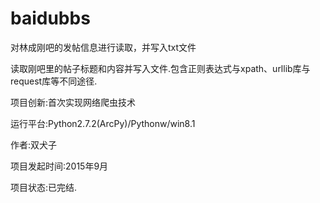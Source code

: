 # baidubbs
对林成刚吧的发帖信息进行读取，并写入txt文件

读取刚吧里的帖子标题和内容并写入文件.包含正则表达式与xpath、urllib库与request库等不同途径.

项目创新:首次实现网络爬虫技术

运行平台:Python2.7.2(ArcPy)/Pythonw/win8.1

作者:双犬子

项目发起时间:2015年9月

项目状态:已完结.
